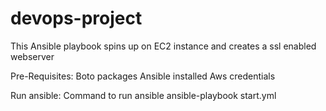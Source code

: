 # devops-project
This Ansible playbook spins up on EC2 instance and creates a ssl enabled webserver

Pre-Requisites:
Boto packages
Ansible installed
Aws credentials 

Run ansible:
Command to run ansible
ansible-playbook start.yml


